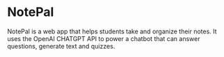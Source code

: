 # NotePal
NotePal is a web app that helps students take and organize their notes. It uses the OpenAI CHATGPT API to power a chatbot that can answer questions, generate text and quizzes.
